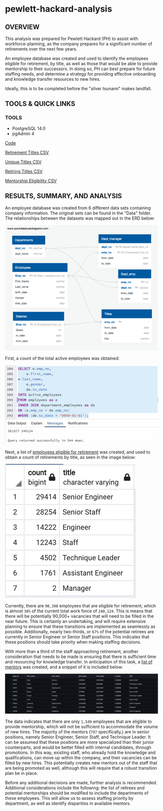 # pewlett-hackard-analysis

## **OVERVIEW**

This analysis was prepared for Pewlett Hackard (PH) to assist with workforce-planning, as the company prepares for a significant number of retirements over the next few years. 

An employee database was created and used to identify the employees eligible for retirement, by title, as well as those that would be able to provide mentorship to their successors. In doing so, PH can best prepare for future staffing needs, and determine a strategy for providing effective onboarding and knowledge transfer resources to new hires. 

Ideally, this is to be completed before the "silver tsunami" makes landfall.

## **TOOLS & QUICK LINKS**

### **TOOLS**

* PostgreSQL 14.0
* pgAdmin 4

[Code](https://github.com/farwaali08/pewlett-hackard-analysis/blob/de0033873d1886e0d2991903844e8629c7ac9a34/Queries/Employee_Database_challenge.sql)

[Retirement Titles CSV](https://github.com/farwaali08/pewlett-hackard-analysis/blob/de0033873d1886e0d2991903844e8629c7ac9a34/Data/retirement_titles.csv)

[Unique Titles CSV](https://github.com/farwaali08/pewlett-hackard-analysis/blob/de0033873d1886e0d2991903844e8629c7ac9a34/Data/unique_titles.csv)

[Retiring Titles CSV](https://github.com/farwaali08/pewlett-hackard-analysis/blob/de0033873d1886e0d2991903844e8629c7ac9a34/Data/retiring_titles.csv)

[Mentorship Eligibility CSV](https://github.com/farwaali08/pewlett-hackard-analysis/blob/c24e562565b28b3723902f18c9baf66550329bbe/Data/mentorship_eligibility.csv)

## **RESULTS, SUMMARY, AND ANALYSIS**

An employee database was created from 6 different data sets containing company information. The original sets can be found in the "Data" folder. The relationships between the datasets was mapped out in the ERD below:

![alt_text](https://github.com/farwaali08/pewlett-hackard-analysis/blob/22efad72b66ab7eca1206ba7027cf513c3161df3/EmployeeDB.png)



First, a count of the total active employees was obtained:

![alt_text](https://github.com/farwaali08/pewlett-hackard-analysis/blob/01dd05b074246b275e43cc4021e957c518d879c9/current_employees.png)


Next, a list of [employees eligible for retirement](https://github.com/farwaali08/pewlett-hackard-analysis/blob/22efad72b66ab7eca1206ba7027cf513c3161df3/Data/unique_titles.csv) was created, and used to obtain a count of retirements by title, as seen in the image below:

![alt_text](https://github.com/farwaali08/pewlett-hackard-analysis/blob/22efad72b66ab7eca1206ba7027cf513c3161df3/Data/retiring_titles.png)

Currently, there are `90,398` employees that are eligible for retirement, which is almost `38%` of the current total work force of `240,124`. This is means that there will be potentially 90,000+ vacancies that will need to be filled in the near future. This is certainly an undertaking, and will require extensive planning to ensure that these transitions are implemented as seamlessly as possible. Additionally, nearly two-thirds, or `67%` of the potential retirees are currently in Senior Engineer or Senior Staff positions. This indicates that these positions should take priority when making staffing decisions.

With more than a third of the staff approaching retirement, another consideration that needs to be made is ensuring that there is sufficient time and resourcing for knowledge transfer. In anticipation of this task, a [list of mentors](https://github.com/farwaali08/pewlett-hackard-analysis/blob/5501c747ea65b6194b28a1f553e43b99289a9b30/Data/mentorship_eligibility.csv) was created, and a snippet of it is included below:



![alt_text](https://github.com/farwaali08/pewlett-hackard-analysis/blob/9ac74aea7263ac7ee40f8ecb0909877c2bd7b4ab/mentors.png)


The data indicates that there are only `1,549` employees that are eligible to provide mentorship, which will not be sufficient to accommodate the volume of new hires. The majority of the mentors (`797` specifically,) are in senior positions, namely Senior Engineer, Senior Staff, and Technique Leader. It can be assumed that these positions are more specialized than their junior counterparts, and would be better filled with internal candidates, through promotions. In this way, existing staff, who already hold the knowledge and qualifications, can move up within the company, and their vacancies can be filled by new hires. This potentially creates new mentors out of the staff that are being promoted as well, although this will require that a robust transition plan be in place.

Before any additional decisions are made, further analysis is recommended. Additional considerations include the following: the list of retirees and potential mentorships should be modified to include the departments of these employees. This will allow us to assess staffing priority by department, as well as identify disparities in available mentors.


